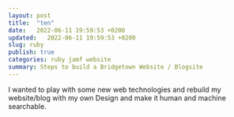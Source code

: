 ```yaml
---
layout: post
title:  "ten"
date:   2022-06-11 19:59:53 +0200
updated:   2022-06-11 19:59:53 +0200
slug: ruby
publish: true
categories: ruby jamf website
summary: Steps to build a Bridgetown Website / Blogsite
---
```


I wanted to play with some new web technologies and rebuild my website/blog with my own Design and make it human and machine searchable.
